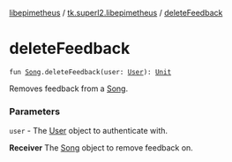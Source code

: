 [libepimetheus](../index.md) / [tk.superl2.libepimetheus](index.md) / [deleteFeedback](./delete-feedback.md)

# deleteFeedback

`fun `[`Song`](../tk.superl2.libepimetheus.data/-song/index.md)`.deleteFeedback(user: `[`User`](-user/index.md)`): `[`Unit`](https://kotlinlang.org/api/latest/jvm/stdlib/kotlin/-unit/index.html)

Removes feedback from a [Song](../tk.superl2.libepimetheus.data/-song/index.md).

### Parameters

`user` - The [User](-user/index.md) object to authenticate with.

**Receiver**
The [Song](../tk.superl2.libepimetheus.data/-song/index.md) object to remove feedback on.

